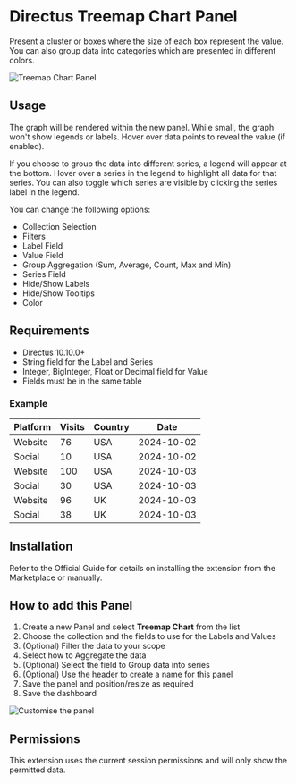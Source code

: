 # Directus Treemap Chart Panel

Present a cluster or boxes where the size of each box represent the value. You can also group data into categories which are presented in different colors.

![Treemap Chart Panel](https://raw.githubusercontent.com/directus-labs/extensions/main/packages/treemap-chart-panel/docs/directus-panel-treemap-chart.jpg)

## Usage

The graph will be rendered within the new panel. While small, the graph won't show legends or labels. Hover over data points to reveal the value (if enabled).

If you choose to group the data into different series, a legend will appear at the bottom. Hover over a series in the legend to highlight all data for that series. You can also toggle which series are visible by clicking the series label in the legend.

You can change the following options:

- Collection Selection
- Filters
- Label Field
- Value Field
- Group Aggregation (Sum, Average, Count, Max and Min)
- Series Field
- Hide/Show Labels
- Hide/Show Tooltips
- Color

## Requirements

- Directus 10.10.0+
- String field for the Label and Series
- Integer, BigInteger, Float or Decimal field for Value
- Fields must be in the same table

### Example

|  Platform  |  Visits  |  Country  | Date |
|------------|----------|-----------|------|
| Website | 76 | USA | 2024-10-02 |
| Social | 10 | USA | 2024-10-02 |
| Website | 100 | USA | 2024-10-03 |
| Social | 30 | USA | 2024-10-03 |
| Website | 96 | UK | 2024-10-03 |
| Social | 38 | UK | 2024-10-03 |

## Installation

Refer to the Official Guide for details on installing the extension from the Marketplace or manually.

## How to add this Panel

1. Create a new Panel and select **Treemap Chart** from the list
2. Choose the collection and the fields to use for the Labels and Values
3. (Optional) Filter the data to your scope
4. Select how to Aggregate the data
5. (Optional) Select the field to Group data into series
6. (Optional) Use the header to create a name for this panel
7. Save the panel and position/resize as required
8. Save the dashboard

![Customise the panel](https://raw.githubusercontent.com/directus-labs/extensions/main/packages/treemap-chart-panel/docs/directus-panel-treemap-chart-customize.jpg)


## Permissions

This extension uses the current session permissions and will only show the permitted data.
